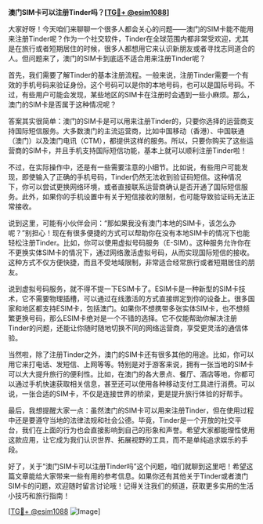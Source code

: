 **澳门SIM卡可以注册Tinder吗？[[TG💪+ @esim1088](https://t.me/s/esim1088)]**

大家好呀！今天咱们来聊聊一个很多人都会关心的问题——澳门的SIM卡能不能用来注册Tinder呢？作为一个社交软件，Tinder在全球范围内都非常受欢迎，尤其是在旅行或者短期居住的时候，很多人都想用它来认识新朋友或者寻找志同道合的人。但问题来了，澳门的SIM卡到底适不适合用来注册Tinder呢？

首先，我们需要了解Tinder的基本注册流程。一般来说，注册Tinder需要一个有效的手机号码来验证身份。这个号码可以是你的本地号码，也可以是国际号码。不过，有些用户可能会发现，某些地区的SIM卡在注册时会遇到一些小麻烦。那么，澳门的SIM卡是否属于这种情况呢？

答案其实很简单：澳门的SIM卡是可以用来注册Tinder的，只要你选择的运营商支持国际短信服务。大多数澳门的主流运营商，比如中国移动（香港）、中国联通（澳门）以及澳门电讯（CTM），都提供这样的服务。所以，只要你购买了这些运营商的SIM卡，并且手机支持国际短信功能，基本上就可以顺利注册Tinder啦！

不过，在实际操作中，还是有一些需要注意的小细节。比如说，有些用户可能发现，即使输入了正确的手机号码，Tinder仍然无法收到验证码短信。这种情况下，你可以尝试更换网络环境，或者直接联系运营商确认是否开通了国际短信服务。此外，如果你的手机设置中有关于短信接收的限制，也可能导致验证码无法正常接收。

说到这里，可能有小伙伴会问：“那如果我没有澳门本地的SIM卡，该怎么办呢？”别担心！现在有很多便捷的方式可以帮助你在没有本地SIM卡的情况下也能轻松注册Tinder。比如，你可以使用虚拟号码服务（E-SIM）。这种服务允许你在不更换实体SIM卡的情况下，通过网络激活虚拟号码，从而实现国际短信的接收。这种方式不仅方便快捷，而且不受地域限制，非常适合经常旅行或者短期居住的朋友。

说到虚拟号码服务，就不得不提一下ESIM卡了。ESIM卡是一种新型的SIM卡技术，它不需要物理插槽，可以通过在线激活的方式直接绑定到你的设备上。很多国家和地区都支持ESIM卡，包括澳门。如果你不想携带多张实体SIM卡，也不想频繁更换号码，那么ESIM卡绝对是一个不错的选择。它不仅能帮助你解决注册Tinder的问题，还能让你随时随地切换不同的网络运营商，享受更灵活的通信体验。

当然啦，除了注册Tinder之外，澳门的SIM卡还有很多其他的用途。比如，你可以用它来打电话、发短信、上网等等。特别是对于游客来说，拥有一张当地的SIM卡可以大大提升旅行的便利性。比如，在澳门的各大景点、餐厅、酒店等地，你都可以通过手机快速获取相关信息，甚至还可以使用各种移动支付工具进行消费。可以说，一张合适的SIM卡，不仅是连接世界的桥梁，更是提升旅行体验的好帮手。

最后，我想提醒大家一点：虽然澳门的SIM卡可以用来注册Tinder，但在使用过程中还是要遵守当地的法律法规和社会公德。毕竟，Tinder是一个开放的社交平台，我们在上面的行为也会直接影响到自己的形象和声誉。希望大家都能理性使用这款应用，让它成为我们认识世界、拓展视野的工具，而不是单纯追求娱乐的手段。

好了，关于“澳门SIM卡可以注册Tinder吗”这个问题，咱们就聊到这里吧！希望这篇文章能给大家带来一些有用的参考信息。如果你还有其他关于Tinder或者澳门SIM卡的问题，欢迎随时留言讨论哦！记得关注我们的频道，获取更多实用的生活小技巧和旅行指南！

[[TG💪+ @esim1088](https://t.me/s/esim1088) ![Image](https://i.postimg.cc/4NQfJmqS/Snipaste-2025-05-13-00-14-12.png)]
